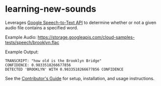 # learning-new-sounds

Leverages [Google Speech-to-Text API](https://cloud.google.com/speech-to-text) to determine whether or not a given audio file contains a specified word.

Example Audio: https://storage.googleapis.com/cloud-samples-tests/speech/brooklyn.flac

Example Output:

```
TRANSCRIPT: "how old is the Brooklyn Bridge"
CONFIDENCE: 0.9833518266677856
DETECTED 'BROOKLYN' WITH 0.9833518266677856 CONFIDENCE
```

See the [Contributor's Guide](/CONTRIBUTING.md) for setup, installation, and usage instructions.
